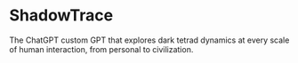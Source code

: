 # ShadowTrace
The ChatGPT custom GPT that explores dark tetrad dynamics at every scale of human interaction, from personal to civilization.
